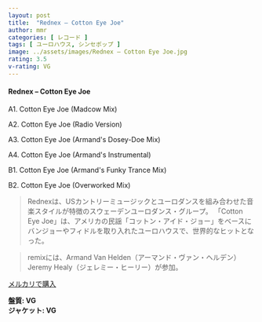 ```yaml
---
layout: post
title:  "Rednex – Cotton Eye Joe"
author: mmr
categories: [ レコード ]
tags: [ ユーロハウス, シンセポップ ]
image: ../assets/images/Rednex – Cotton Eye Joe.jpg
rating: 3.5
v-rating: VG
---
```


#### Rednex – Cotton Eye Joe

A1. Cotton Eye Joe (Madcow Mix)

A2. Cotton Eye Joe (Radio Version)

A3. Cotton Eye Joe (Armand's Dosey-Doe Mix)

A4. Cotton Eye Joe (Armand's Instrumental)

B1. Cotton Eye Joe (Armand's Funky Trance Mix)

B2. Cotton Eye Joe (Overworked Mix)

> Rednexは、USカントリーミュージックとユーロダンスを組み合わせた音楽スタイルが特徴のスウェーデンユーロダンス・グループ。
「Cotton Eye Joe」は、アメリカの民謡「コットン・アイド・ジョー」をベースにバンジョーやフィドルを取り入れたユーロハウスで、世界的なヒットとなった。

> remixには、Armand Van Helden（アーマンド・ヴァン・ヘルデン）Jeremy Healy（ジェレミー・ヒーリー）が参加。


[メルカリで購入](https://jp.mercari.com/item/m37601005169)

<div class="mt-4 mb-4 d-flex align-items-center">
<strong class="mr-1">盤質: VG</strong>
</div>
<div class="mt-4 mb-4 d-flex align-items-center">
<strong class="mr-1">ジャケット: VG</strong>
</div>
